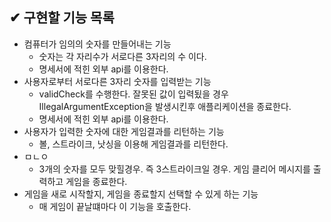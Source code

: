 ## ✔ 구현할 기능 목록
- 컴퓨터가 임의의 숫자를 만들어내는 기능
  - 숫자는 각 자리수가 서로다른 3자리의 수 이다.
  - 명세서에 적힌 외부 api를 이용한다.
- 사용자로부터 서로다른 3자리 숫자를 입력받는 기능
  - validCheck를 수행한다. 잘못된 값이 입력됬을 경우 IllegalArgumentException을 발생시킨후 애플리케이션을 종료한다.
  - 명세서에 적힌 외부 api를 이용한다.
- 사용자가 입력한 숫자에 대한 게임결과를 리턴하는 기능
  - 볼, 스트라이크, 낫싱을 이용해 게임결과를 리턴한다.
- ㅁㄴㅇ
  - 3개의 숫자를 모두 맞힐경우. 즉 3스트라이크일 경우. 게임 클리어 메시지를 출력하고 게임을 종료한다.
- 게임을 새로 시작할지, 게임을 종료할지 선택할 수 있게 하는 기능
  - 매 게임이 끝날떄마다 이 기능을 호출한다.